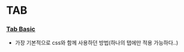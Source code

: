 # TAB


### <a href="https://mook9288.github.io/jQuery/src/tab/tabBasic.html">Tab Basic</a>
- 가장 기본적으로 css와 함께 사용하던 방법(하나의 탭에만 적용 가능하다..)